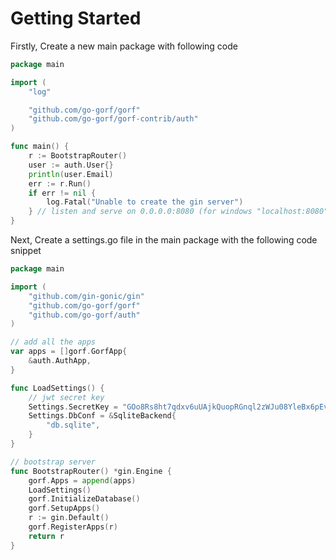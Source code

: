 # Getting Started

Firstly, Create a new main package with following code

``` go linenums="1" title="main.go" hl_lines="11 12"
package main

import (
	"log"

	"github.com/go-gorf/gorf"
	"github.com/go-gorf/gorf-contrib/auth"
)

func main() {
	r := BootstrapRouter()
	user := auth.User{}
	println(user.Email)
	err := r.Run()
	if err != nil {
		log.Fatal("Unable to create the gin server")
	} // listen and serve on 0.0.0.0:8080 (for windows "localhost:8080")
}

```

Next, Create a settings.go file in the main package with the following code snippet

``` go linenums="1" title="settings.go" hl_lines="11 12"
package main

import (
	"github.com/gin-gonic/gin"
	"github.com/go-gorf/gorf"
	"github.com/go-gorf/auth"
)

// add all the apps
var apps = []gorf.GorfApp{
	&auth.AuthApp,
}

func LoadSettings() {
	// jwt secret key
	Settings.SecretKey = "GOo8Rs8ht7qdxv6uUAjkQuopRGnql2zWJu08YleBx6pEv0cQ09a"
	Settings.DbConf = &SqliteBackend{
		"db.sqlite",
	}
}

// bootstrap server
func BootstrapRouter() *gin.Engine {
	gorf.Apps = append(apps)
	LoadSettings()
	gorf.InitializeDatabase()
	gorf.SetupApps()
	r := gin.Default()
	gorf.RegisterApps(r)
	return r
}
```
